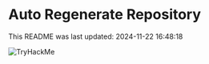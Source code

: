 # Auto Regenerate Repository

This README was last updated: 2024-11-22 16:48:18

 ![TryHackMe](https://tryhackme.com/badge/533634)